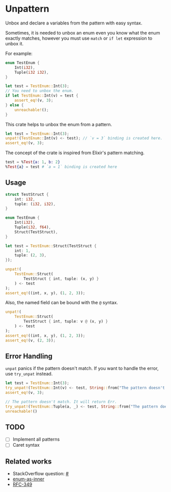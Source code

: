 # Unpattern

Unbox and declare a variables from the pattern with easy syntax.

Sometimes, it is needed to unbox an enum even you know what the enum exactly matches,
however you must use `match` or `if let` expression to unbox it.

For example:

```rust
enum TestEnum {
    Int(i32),
    Tuple(i32 i32),
}

let test = TestEnum::Int(3);
// You need to unbox the enum.
if let TestEnum::Int(v) = test {
    assert_eq!(v, 3);
} else {
    unreachable!();
}
```

This crate helps to unbox the enum from a pattern.

```rust
let test = TestEnum::Int(3);
unpat!(TestEnum::Int(v) <- test); // `v = 3` binding is created here.
assert_eq!(v, 3);
```

The concept of the crate is inspired from Elixir's pattern matching.

```elixir
test = %Test{a: 1, b: 2}
%Test{a} = test # `a = 1` binding is created here
```

## Usage

```rust
struct TestStruct {
    int: i32,
    tuple: (i32, i32),
}

enum TestEnum {
    Int(i32),
    Tuple(i32, f64),
    Struct(TestStruct),
}

let test = TestEnum::Struct(TestStruct {
    int: 1,
    tuple: (2, 3),
});

unpat!(
    TestEnum::Struct(
        TestStruct { int, tuple: (x, y) }
    ) <- test
);
assert_eq!((int, x, y), (1, 2, 3));
```

Also, the named field can be bound with the `@` syntax.

```rust
unpat!(
    TestEnum::Struct(
        TestStruct { int, tuple: v @ (x, y) }
    ) <- test
);
assert_eq!((int, x, y), (1, 2, 3));
assert_eq!(v, (2, 3));
```

## Error Handling

`unpat` panics if the pattern doesn't match. If you want to handle the error, use `try_unpat` instead.

```rust
let test = TestEnum::Int(3);
try_unpat!(TestEnum::Int(v) <- test, String::from("The pattern doesn't match"));
assert_eq!(v, 3);

// The pattern doesn't match. It will return Err.
try_unpat!(TestEnum::Tuple(a, _) <- test, String::from("The pattern doesn't match"));
unreachable!()
```

## TODO

- [ ] Implement all patterns
- [ ] Caret syntax

## Related works

- StackOverflow question: [#](https://stackoverflow.com/questions/34953711/unwrap-inner-type-when-enum-variant-is-known)
- [enum-as-inner](https://github.com/bluejekyll/enum-as-inner)
- [RFC-349](https://github.com/rust-lang/rfcs/issues/349)
